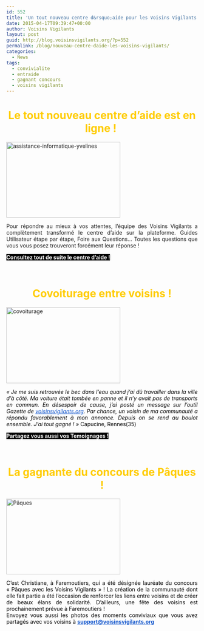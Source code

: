 ```yaml
---
id: 552
title: 'Un tout nouveau centre d&rsquo;aide pour les Voisins Vigilants !'
date: 2015-04-17T09:39:47+00:00
author: Voisins Vigilants
layout: post
guid: http://blog.voisinsvigilants.org/?p=552
permalink: /blog/nouveau-centre-daide-les-voisins-vigilants/
categories:
  - News
tags:
  - convivialite
  - entraide
  - gagnant concours
  - voisins vigilants
---
```

<h1 style="text-align: center;">
  <span style="color: #ffcc00;">Le tout nouveau centre d&rsquo;aide est en ligne ! </span>
</h1>

<p style="text-align: justify;">
  <img class="alignleft wp-image-553 size-medium" src="http://blog.voisinsvigilants.org/wp-content/uploads/2015/04/assistance-informatique-yvelines-300x199.jpg" alt="assistance-informatique-yvelines" width="300" height="199" />
</p>

<p style="text-align: justify;">
  Pour répondre au mieux à vos attentes, l&rsquo;équipe des Voisins Vigilants a complètement transformé le centre d&rsquo;aide sur la plateforme. Guides Utilisateur étape par étape, Foire aux Questions&#8230; Toutes les questions que vous vous posez trouveront forcément leur réponse !
</p>

<p style="text-align: justify;">
  <span style="color: #ffffff; background-color: #000000;"><strong><a href="http://www.voisinsvigilants.org/helpcenter"><span style="color: #ffffff; background-color: #000000;">Consultez tout de suite le centre d&rsquo;aide !</span></a></strong></span>
</p>

&nbsp;

<h1 style="text-align: center;">
  <span style="color: #ffcc00;">Covoiturage entre voisins !</span>
</h1>

<p style="text-align: justify;">
  <a href="http://blog.voisinsvigilants.org/wp-content/uploads/2015/04/covoiturage.jpg"><img class="alignleft wp-image-557 size-medium" src="http://blog.voisinsvigilants.org/wp-content/uploads/2015/04/covoiturage-300x200.jpg" alt="covoiturage" width="300" height="200" /></a>
</p>

<p style="text-align: justify;">
  <em style="color: #000000;">« Je me suis retrouvée le bec dans l&rsquo;eau quand j&rsquo;ai dû travailler dans la ville d&rsquo;à côté. Ma voiture était tombée en panne et il n&rsquo;y avait pas de transports en commun. En désespoir de cause, j&rsquo;ai posté un message sur l&rsquo;outil Gazette de <a style="color: #1155cc;" href="http://voisinsvigilants.org/" target="_blank">voisinsvigilants.org</a>. Par chance, un voisin de ma communauté a répondu favorablement à mon annonce. Depuis on se rend au boulot ensemble. J&rsquo;ai tout gagné ! » </em><span style="color: #000000;">Capucine, Rennes(35)</span>
</p>

<p style="text-align: justify;">
  <strong><span style="color: #ffffff; background-color: #000000;"><a href="http://www.voisinsvigilants.org/helpcenter/feedback" target="_blank"><span style="color: #ffffff; background-color: #000000;">Partagez vous aussi vos Temoignages !</span></a></span></strong>
</p>

&nbsp;

<h1 style="text-align: center;">
  <span style="color: #ffcc00;">La gagnante du concours de Pâques !</span>
</h1>

[<img class="alignleft wp-image-558 size-medium" src="http://blog.voisinsvigilants.org/wp-content/uploads/2015/04/Pâques-300x199.jpg" alt="Pâques" width="300" height="199" />](http://blog.voisinsvigilants.org/wp-content/uploads/2015/04/Pâques.jpg)

<div style="color: #000000;">
  <div style="text-align: justify;">
    C&rsquo;est Christiane, à Faremoutiers, qui a été désignée lauréate du concours &laquo;&nbsp;Pâques avec les Voisins Vigilants&nbsp;&raquo; ! La création de la communauté dont elle fait partie a été l&rsquo;occasion de renforcer les liens entre voisins et de créer de beaux élans de solidarité. D&rsquo;ailleurs, une fête des voisins est prochainement prévue à Faremoutiers !
  </div>
  
  <div style="text-align: justify;">
    Envoyez vous aussi les photos des moments conviviaux que vous avez partagés avec vos voisins à <strong><a style="color: #1155cc;" href="mailto:support@voisinsvigilants.org" target="_blank">support@voisinsvigilants.org</a></strong>
  </div>
</div>

<div style="color: #000000;">
</div>

<div style="color: #000000;">
</div>

<div style="color: #000000;">
</div>

<div style="color: #000000;">
</div>

<div style="color: #000000;">
</div>